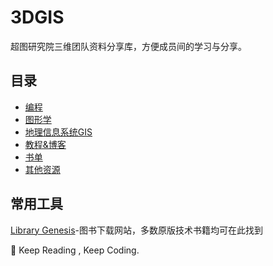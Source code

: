 # 3DGIS

超图研究院三维团队资料分享库，方便成员间的学习与分享。

## 目录

+ [编程](./0_programming.md)
+ [图形学](./1_cg.md)
+ [地理信息系统GIS](./2_gis.md)
+ [教程&博客](./3_courses.md)
+ [书单](./4_booklist.md)
+ [其他资源](./5_resources.md)

## 常用工具


[Library Genesis](http://libgen.rs/)-图书下载网站，多数原版技术书籍均可在此找到



:monkey: Keep Reading , Keep Coding.
